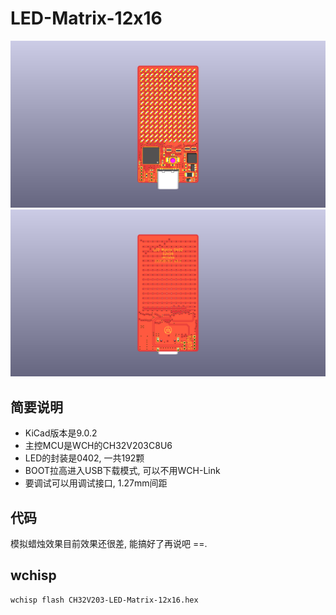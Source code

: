 # LED-Matrix-12x16

![正面](./CH32V203-LED-Matrix-12x16-F.png)
![反面](./CH32V203-LED-Matrix-12x16-B.png)

## 简要说明

* KiCad版本是9.0.2
* 主控MCU是WCH的CH32V203C8U6
* LED的封装是0402, 一共192颗
* BOOT拉高进入USB下载模式, 可以不用WCH-Link
* 要调试可以用调试接口, 1.27mm间距

## 代码

模拟蜡烛效果目前效果还很差, 能搞好了再说吧 ==.

## wchisp

```bash
wchisp flash CH32V203-LED-Matrix-12x16.hex
```